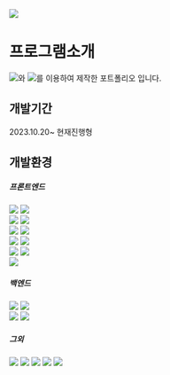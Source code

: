 <img src="https://capsule-render.vercel.app/api?type=waving&color=F3962F&height=150&section=header&text=최유리의%포트%폴리오입니다.&fontSize=40&fontColor=ffffff" />

# 프로그램소개
  <img src="https://img.shields.io/badge/React-61DAFB?style=flat-square&logo=React&logoColor=white"/>와 <img src="https://img.shields.io/badge/styled--components-DB7093?style=for-the-badge&logo=styled-components&logoColor=white" />를 이용하여 제작한 포트폴리오 입니다.

## 개발기간
2023.10.20~ 현재진행형
## 개발환경


##### 프론트엔드
<img src="https://img.shields.io/badge/HTML5-E34F26?style=for-the-badge&logo=html5&logoColor=white"/> <img src="https://img.shields.io/badge/CSS-1572B6?&style=for-the-badge&logo=css3&logoColor=white"/> <br/>
<img src="https://img.shields.io/badge/JavaScript-F7DF1E?style=for-the-badge&logo=JavaScript&logoColor=000"/> <img src="https://img.shields.io/badge/Sass-CC6699?style=for-the-badge&logo=sass&logoColor=white"/> <br/>
<img src="https://img.shields.io/badge/Tailwind_CSS-06B6D4?style=for-the-badge&logo=tailwind-css&logoColor=white" /> <img src="https://img.shields.io/badge/styled--components-DB7093?style=for-the-badge&logo=styled-components&logoColor=white" />  <br/>
<img src="https://img.shields.io/badge/React-61DAFB?style=flat-square&logo=React&logoColor=white"/> <img src="https://img.shields.io/badge/TypeScript-3178C6?style=for-the-badge&logo=typescript&logoColor=white" /> <br/>
<img src="https://img.shields.io/badge/React_Router-CA4245?style=for-the-badge&logo=react-router&logoColor=white" /> <img src="https://img.shields.io/badge/Redux-764ABC?style=for-the-badge&logo=redux&logoColor=white" />  <br/>
<img src="https://img.shields.io/badge/Next.js-000?logo=nextdotjs&logoColor=fff&style=for-the-badge" /> 





##### 백엔드
<img src="https://img.shields.io/badge/Node.js-339933?style=for-the-badge&logo=node.js&logoColor=white" /> <img src="https://img.shields.io/badge/MySQL-4479A1?style=for-the-badge&logo=mysql&logoColor=white" />  <br/>
<img src="https://img.shields.io/badge/MongoDB-47A248?style=for-the-badge&logo=mongodb&logoColor=white" /> <img src="https://img.shields.io/badge/Firebase-FFCA28?style=for-the-badge&logo=Firebase&logoColor=white" /> <br/>



##### 그외
<img src="https://img.shields.io/badge/github-181717?style=for-the-badge&logo=github&logoColor=white" />
<img src="https://img.shields.io/badge/figma-F24E1E?style=for-the-badge&logo=figma&logoColor=white" />
<img src="https://img.shields.io/badge/notion-000000?style=for-the-badge&logo=notion&logoColor=white" />
<img src="https://img.shields.io/badge/vercel-000000?style=for-the-badge&logo=vercel&logoColor=white" />



<img src="https://capsule-render.vercel.app/api?type=waving&color=F3962F&section=footer" />


